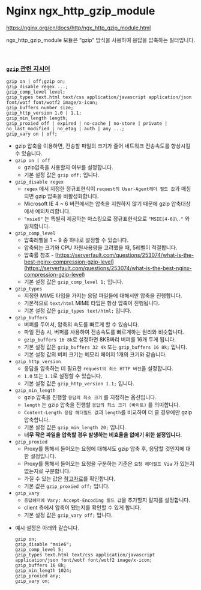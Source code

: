 # Nginx ngx_http_gzip_module

https://nginx.org/en/docs/http/ngx_http_gzip_module.html

ngx_http_gzip_module 모듈은 “gzip” 방식을 사용하여 응답을 압축하는 필터입니다.

<br>

### [`gzip` 관련 지시어](http://nginx.org/en/docs/http/ngx_http_gzip_module.html)

```nginx
gzip on | off;gzip on;
gzip_disable regex ...;
gzip_comp_level level;
gzip_types text.html text/css application/javascript application/json font/wotf font/wotf2 image/x-icon;
gzip_buffers number size;
gzip_http_version 1.0 | 1.1;
gzip_min_length length;
gzip_proxied off | expired | no-cache | no-store | private | no_last_modified | no_etag | auth | any ...;
gzip_vary on | off;
```

* gzip 압축을 이용하면, 전송할 파일의 크기가 줄어 네트워크 전송속도를 향상시킬 수 있습니다.
* `gzip on | off`
  * gzip압축을 사용할지 여부를 설정합니다.
  * 기본 설정 값은 `gzip off;` 입니다.
* `gzip_disable regex`
  * `regex` 에서 지정한 정규표현식이 `request의 User-Agent헤더 필드 값`과 매칭되면 gzip 압축을 비활성화합니다.
  * Microsoft IE 4 \~ 6 버전에서는 압축을 지원하지 않기 때문에 gzip 압축대상에서 예외처리합니다.
  * `"msie6"` 는 특별히 제공하는 마스킹으로 정규표현식으로 `"MSIE[4-6]\."` 와 일치합니다.
* `gzip_comp_level`
  * 압축레벨을 1 ~ 9 중 하나로 설정할 수 있습니다.
  * 압축되는 크기와 CPU 자원사용량을 고려했을 때, 5레벨이 적절합니다.
  * 압축률 참조 - [https://serverfault.com/questions/253074/what-is-the-best-nginx-compression-gzip-level](https://serverfault.com/questions/253074/what-is-the-best-nginx-compression-gzip-level)
  * 기본 설정 값은 `gzip_comp_level 1;` 입니다.
* `gzip_types`
  * 지정한 MIME 타입을 가지는 응답 파일들에 대해서만 압축을 진행합니다.
  * 기본적으로 `text/html` MIME 타입은 항상 압축이 진행됩니다.
  * 기본 설정 값은 `gzip_types text/html;` 입니다.
* `gzip_buffers`
  * 버퍼를 두어서, 압축의 속도를 빠르게 할 수 있습니다.
  * 파일 전송 시, 버퍼를 사용하여 전송속도를 빠르게하는 원리와 비슷합니다.
  * `gzip_buffers 16 8k`로 설정하면 8KB짜리 버퍼를 16개 두게 됩니다.
  * 기본 설정 값은 `gzip_buffers 32 4k` 또는 `gzip_buffers 16 8k;` 입니다. 
  * 기본 설정 값의 버퍼 크기는 메모리 페이지 1개의 크기와 같습니다.
* `gzip_http_version`
  * 응답을 압축하는 데 필요한 `request의 최소 HTTP 버전`을 설정합니다.
  * `1.0` 또는 `1.1`로 설정할 수 있습니다.
  * 기본 설정 값은 `gzip_http_version 1.1;` 입니다.
* `gzip_min_length`
  * gzip 압축을 진행할 `응답의 최소 크기` 를 지정하는 옵션입니다.
  * `length` 는 gzip 압축을 진행할 `응답의 최소 크기 (바이트)` 를 의미합니다.
  * `Content-Length 응답 헤더필드 값`과 `length`를 비교하여 더 클 경우에만 gzip 압축합니다.
  * 기본 설정 값은 `gzip_min_length 20;` 입니다.
  * **너무 작은 파일을 압축할 경우 발생하는 비효율을 없애기 위한 설정입니다.**
* `gzip_proxied`
  * Proxy를 통해서 들어오는 요청에 대해서도 gzip 압축 후, 응답할 것인지에 대한 설정입니다.
  * Proxy를 통해서 들어오는 요청을 구분하는 기준은 `요청 헤더필드 Via` 가 있는지 없는지로 구분합니다.
  * 가질 수 있는 값은 [참고자료](https://nginx.org/en/docs/http/ngx_http_gzip_module.html#gzip_proxied)를 확인합니다.
  * 기본 값은 `gzip_proxied off;` 입니다.
* `gzip_vary`
  * `응답헤더에 Vary: Accept-Encoding 필드 값`을 추가할지 말지를 설정합니다.
  * client 측에서 압축이 됐는지를 확인할 수 있게 합니다.
  * 기본 설정 값은 `gzip_vary off;` 입니다.

- 예시 설정은 아래와 같습니다.

  ```nginx
  gzip on;
  gzip_disable "msie6";
  gzip_comp_level 5;
  gzip_types text.html text/css application/javascript application/json font/wotf font/wotf2 image/x-icon;
  gzip_buffers 16 8k;
  gzip_min_length 1024;
  gzip_proxied any;
  gzip_vary on;
  ```

<br>